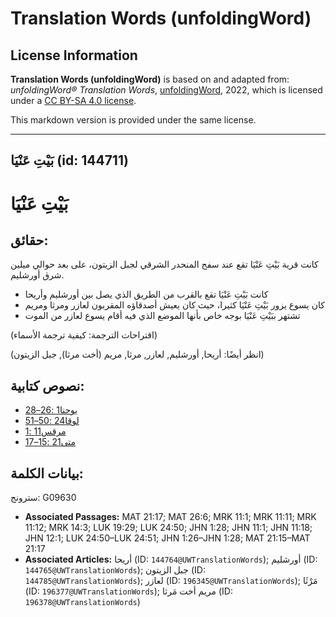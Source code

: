 # Translation Words (unfoldingWord)

## License Information

**Translation Words (unfoldingWord)** is based on and adapted from: _unfoldingWord® Translation Words_, [unfoldingWord](https://unfoldingword.org/utw), 2022, which is licensed under a [CC BY-SA 4.0 license](https://creativecommons.org/licenses/by-sa/4.0/legalcode.en).

This markdown version is provided under the same license.



--------------------------------

## بَيْتِ عَنْيَا (id: 144711)

بَيْتِ عَنْيَا
==============

حقائق:
------

كانت قرية بَيْتِ عَنْيَا تقع عند سفح المنحدر الشرقي لجبل الزيتون، على بعد حوالي ميلين شرق أورشليم.

* كانت بَيْتِ عَنْيَا تقع بالقرب من الطريق الذي يصل بين أورشليم وأريحا
* كان يسوع يزور بَيْتِ عَنْيَا كثيرا، حيث كان يعيش أصدقاؤه المقربون لعازر ومرثا ومريم
* تشتهر ببَيْتِ عَنْيَا بوجه خاص بأنها الموضع الذي فيه أقام يسوع لعازر من الموت

(اقتراحات الترجمة: كيفية ترجمة الأسماء)

(انظر أيضًا: أريحا, أورشليم, لعازر, مرثا, مريم (أخت مرثا), جبل الزيتون)

نصوص كتابية:
------------

* [يوحنا1 :26–28](https://ref.ly/John1:26-John1:28)
* [لوقا24 :50–51](https://ref.ly/Luke24:50-Luke24:51)
* [مرقس11 :1](https://ref.ly/Mark11:1)
* [متى21 :15–17](https://ref.ly/Matt21:15-Matt21:17)

بيانات الكلمة:
--------------

سترونج: G09630

* **Associated Passages:** MAT 21:17; MAT 26:6; MRK 11:1; MRK 11:11; MRK 11:12; MRK 14:3; LUK 19:29; LUK 24:50; JHN 1:28; JHN 11:1; JHN 11:18; JHN 12:1; LUK 24:50–LUK 24:51; JHN 1:26–JHN 1:28; MAT 21:15–MAT 21:17
* **Associated Articles:** أريحا (ID: `144764@UWTranslationWords`); أورشليم (ID: `144765@UWTranslationWords`); جبل الزيتون (ID: `144785@UWTranslationWords`); لعازر (ID: `196345@UWTranslationWords`); مَرْثَا (ID: `196377@UWTranslationWords`); مريم أخت مَرثا (ID: `196378@UWTranslationWords`)

